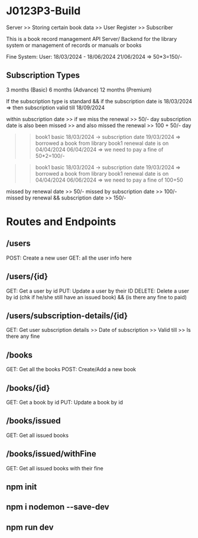 # J0123P3-Build

Server >> Storing certain book data >> User Register >> Subscriber

This is a book record management API Server/ Backend for the library system or management of records or manuals or books

Fine System:
User: 18/03/2024 - 18/06/2024
21/06/2024 => 50\*3=150/-

## Subscription Types

3 months (Basic)
6 months (Advance)
12 months (Premium)

If the subscription type is standard && if the subscription date is 18/03/2024
=> then subscription valid till 18/09/2024

within subscription date >> if we miss the renewal >> 50/- day
subscription date is also been missed >> and also missed the renewal >> 100 + 50/- day

> > book1
> > basic
> > 18/03/2024 -> subscription date
> > 19/03/2024 => borrowed a book from library
> > book1 renewal date is on 04/04/2024
> > 06/04/2024 => we need to pay a fine of 50\*2=100/-

> > book1
> > basic
> > 18/03/2024 -> subscription date
> > 19/03/2024 => borrowed a book from library
> > book1 renewal date is on 04/04/2024
> > 06/06/2024 => we need to pay a fine of 100+50

missed by renewal date >> 50/-
missed by subscription date >> 100/-
missed by renewal && subscription date >> 150/-

# Routes and Endpoints

## /users

POST: Create a new user
GET: all the user info here

## /users/{id}

GET: Get a user by id
PUT: Update a user by their ID
DELETE: Delete a user by id (chk if he/she still have an issued book) && (is there any fine to paid)

## /users/subscription-details/{id}

GET: Get user subscription details >> Date of subscription >> Valid till >> Is there any fine

## /books

GET: Get all the books
POST: Create/Add a new book

## /books/{id}

GET: Get a book by id
PUT: Update a book by id

## /books/issued

GET: Get all issued books

## /books/issued/withFine

GET: Get all issued books with their fine

## npm init

## npm i nodemon --save-dev

## npm run dev
